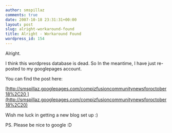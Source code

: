 ```yaml
---
author: smspillaz
comments: true
date: 2007-10-18 23:31:31+00:00
layout: post
slug: alright-workaround-found
title: Alright - Workaround Found
wordpress_id: 154
---
```


Alright.

I think this wordpress database is dead. So In the meantime, I have just re-posted to my googlepages account.

You can find the post here:

[http://smspillaz.googlepages.com/compizfusioncommunitynewsforoctober18%2C20 ](http://smspillaz.googlepages.com/compizfusioncommunitynewsforoctober18%2C20)

Wish me luck in getting a new blog set up :)

PS. Please be nice to google :D
